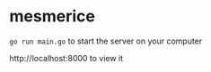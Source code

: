 # mesmerice

`go run main.go` to start the server on your computer

http://localhost:8000 to view it
